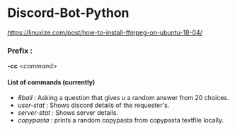# Discord-Bot-Python

https://linuxize.com/post/how-to-install-ffmpeg-on-ubuntu-18-04/

### Prefix : 
**-cc** <_command_> <parameters>
#### List of commands (currently)
* _8ball_ <question>: Asking a question that gives u a random answer from 20 choices.
* _user-stat_ : Shows discord details of the requester's.
* _server-stat_ : Shows server details.
* _copypasta_ : prints a random copypasta from copypasta textfile locally.

